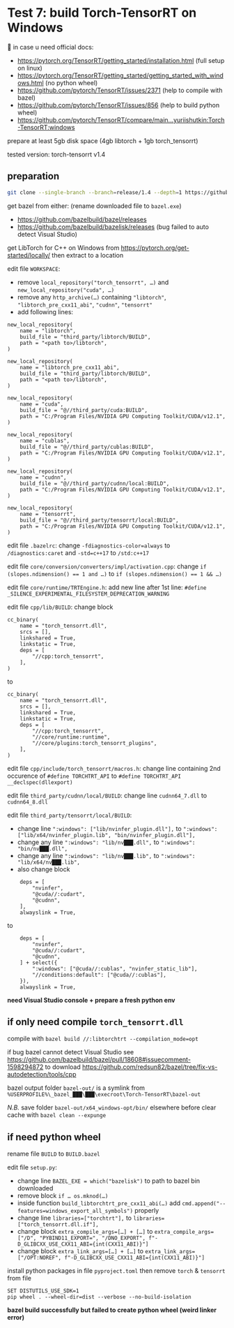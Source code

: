 # Test 7: build Torch-TensorRT on Windows

📑 in case u need official docs:
- https://pytorch.org/TensorRT/getting_started/installation.html (full setup on linux)
- https://pytorch.org/TensorRT/getting_started/getting_started_with_windows.html (no python wheel)
- https://github.com/pytorch/TensorRT/issues/2371 (help to compile with bazel)
- https://github.com/pytorch/TensorRT/issues/856 (help to build python wheel)
- https://github.com/pytorch/TensorRT/compare/main...yuriishutkin:Torch-TensorRT:windows

prepare at least 5gb disk space (4gb libtorch + 1gb torch_tensorrt)

tested version: torch-tensorrt v1.4

## preparation
```bash
git clone --single-branch --branch=release/1.4 --depth=1 https://github.com/pytorch/TensorRT
```
get bazel from either: (rename downloaded file to `bazel.exe`)
- https://github.com/bazelbuild/bazel/releases
- https://github.com/bazelbuild/bazelisk/releases (bug failed to auto detect Visual Studio)

get LibTorch for C++ on Windows from https://pytorch.org/get-started/locally/ then extract to a location

edit file `WORKSPACE`:
- remove `local_repository("torch_tensorrt", …)` and `new_local_repository("cuda", …)`
- remove any `http_archive(…)` containing `"libtorch"`, `"libtorch_pre_cxx11_abi"`, `"cudnn"`, `"tensorrt"`
- add following lines:
```starlark
new_local_repository(
    name = "libtorch",
    build_file = "third_party/libtorch/BUILD",
    path = "<path to>/libtorch",
)

new_local_repository(
    name = "libtorch_pre_cxx11_abi",
    build_file = "third_party/libtorch/BUILD",
    path = "<path to>/libtorch",
)

new_local_repository(
    name = "cuda",
    build_file = "@//third_party/cuda:BUILD",
    path = "C:/Program Files/NVIDIA GPU Computing Toolkit/CUDA/v12.1",
)

new_local_repository(
    name = "cublas",
    build_file = "@//third_party/cublas:BUILD",
    path = "C:/Program Files/NVIDIA GPU Computing Toolkit/CUDA/v12.1",
)

new_local_repository(
    name = "cudnn",
    build_file = "@//third_party/cudnn/local:BUILD",
    path = "C:/Program Files/NVIDIA GPU Computing Toolkit/CUDA/v12.1",
)

new_local_repository(
    name = "tensorrt",
    build_file = "@//third_party/tensorrt/local:BUILD",
    path = "C:/Program Files/NVIDIA GPU Computing Toolkit/CUDA/v12.1",
)
```
edit file `.bazelrc`: change `-fdiagnostics-color=always` to `/diagnostics:caret` and `-std=c++17` to `/std:c++17`

edit file `core/conversion/converters/impl/activation.cpp`: change `if (slopes.ndimension() == 1 and …)` to `if (slopes.ndimension() == 1 && …)`

edit file `core/runtime/TRTEngine.h`: add new line after 1st line: `#define _SILENCE_EXPERIMENTAL_FILESYSTEM_DEPRECATION_WARNING`

edit file `cpp/lib/BUILD`: change block
```starlark
cc_binary(
    name = "torch_tensorrt.dll",
    srcs = [],
    linkshared = True,
    linkstatic = True,
    deps = [
        "//cpp:torch_tensorrt",
    ],
)
```
to
```starlark
cc_binary(
    name = "torch_tensorrt.dll",
    srcs = [],
    linkshared = True,
    linkstatic = True,
    deps = [
        "//cpp:torch_tensorrt",
        "//core/runtime:runtime",
        "//core/plugins:torch_tensorrt_plugins",
    ],
)
```
edit file `cpp/include/torch_tensorrt/macros.h`: change line containing 2nd occurence of `#define TORCHTRT_API` to `#define TORCHTRT_API __declspec(dllexport)`

edit file `third_party/cudnn/local/BUILD`: change line `cudnn64_7.dll` to `cudnn64_8.dll`

edit file `third_party/tensorrt/local/BUILD`:
- change line `":windows": ["lib/nvinfer_plugin.dll"],` to `":windows": ["lib/x64/nvinfer_plugin.lib", "bin/nvinfer_plugin.dll"],`
- change any line `":windows": "lib/nv███.dll",` to `":windows": "bin/nv███.dll",`
- change any line `":windows": "lib/nv███.lib",` to `":windows": "lib/x64/nv███.lib",`
- also change block
```starlark
    deps = [
        "nvinfer",
        "@cuda//:cudart",
        "@cudnn",
    ],
    alwayslink = True,
```
to
```
    deps = [
        "nvinfer",
        "@cuda//:cudart",
        "@cudnn",
    ] + select({
        ":windows": ["@cuda//:cublas", "nvinfer_static_lib"],
        "//conditions:default": ["@cuda//:cublas"],
    }),
    alwayslink = True,
```
**need Visual Studio console + prepare a fresh python env**

## if only need compile `torch_tensorrt.dll`

compile with `bazel build //:libtorchtrt --compilation_mode=opt`

if bug bazel cannot detect Visual Studio see https://github.com/bazelbuild/bazel/pull/18608#issuecomment-1598294872 to download https://github.com/redsun82/bazel/tree/fix-vs-autodetection/tools/cpp

bazel output folder `bazel-out/` is a symlink from `%USERPROFILE%\_bazel_███\███\execroot\Torch-TensorRT\bazel-out`

*N.B.* save folder `bazel-out/x64_windows-opt/bin/` elsewhere before clear cache with `bazel clean --expunge`

## if need python wheel

rename file `BUILD` to `BUILD.bazel`

edit file `setup.py`:
- change line `BAZEL_EXE = which("bazelisk")` to path to bazel bin downloaded
- remove block `if … os.mknod(…)`
- inside function `build_libtorchtrt_pre_cxx11_abi(…)` add `cmd.append("--features=windows_export_all_symbols")` properly
- change line `libraries=["torchtrt"],` to `libraries=["torch_tensorrt.dll.if"],`
- change block `extra_compile_args=[…] + […]` to `extra_compile_args=["/D", "PYBIND11_EXPORT=", "/DNO_EXPORT", f"-D_GLIBCXX_USE_CXX11_ABI={int(CXX11_ABI)}"]`
- change block `extra_link_args=[…] + […]` to `extra_link_args=["/OPT:NOREF", f"-D_GLIBCXX_USE_CXX11_ABI={int(CXX11_ABI)}"]`

install python packages in file `pyproject.toml` then remove `torch` & `tensorrt` from file
```batchfile
SET DISTUTILS_USE_SDK=1
pip wheel . --wheel-dir=dist --verbose --no-build-isolation
```
**bazel build successfully but failed to create python wheel (weird linker error)**
